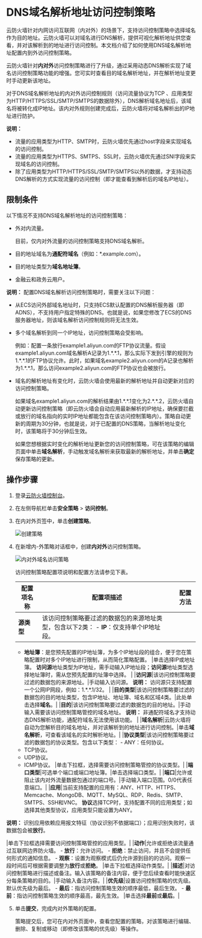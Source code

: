 # DNS域名解析地址访问控制策略

云防火墙针对内网访问互联网（内对外）的场景下，支持访问控制策略中选择域名作为目的地址。云防火墙可以对域名进行DNS解析，提供可视化解析地址供您查看，并对该解析到的地址进行访问控制。本文档介绍了如何使用DNS域名解析地址配置内到外访问控制策略。

云防火墙针对**内对外**访问控制策略进行了升级，通过采用动态DNS解析实现了域名访问控制策略功能的增强。您可实时查看目的域名解析地址，并在解析地址变更时手动更新该地址。

对于DNS域名解析地址的内对外访问控制规则（访问流量协议为TCP 、应用类型为HTTP/HTTPS/SSL/SMTP/SMTPS的数据除外），DNS解析域名地址后，该域名将被转化成IP地址。该内对外规则创建完成后，云防火墙将对域名解析出的IP地址进行防护。

**说明：**

-   流量的应用类型为HTTP、SMTP时，云防火墙优先通过host字段来实现域名的访问控制。
-   流量的应用类型为HTTPS、SMTPS、SSL时，云防火墙优先通过SNI字段来实现域名的访问控制。
-   除了应用类型为HTTP/HTTPS/SSL/SMTP/SMTPS以外的数据，才支持动态DNS解析的方式实现流量的访问控制（即才能查看到解析后的域名IP地址）。

## 限制条件

以下情况不支持DNS域名解析地址的访问控制策略：

-   外对内流量。

    目前，仅内对外流量的访问控制策略支持DNS域名解析。

-   目的地址域名为**通配符域名**（例如：\*.example.com）。
-   目的地址类型为**域名地址簿**。
-   金融云和政务云用户。

**说明：** 配置DNS域名解析访问控制策略时，需要关注以下问题：

-   从ECS访问外部域名地址时，只支持ECS默认配置的DNS解析服务器（即ADNS），不支持用户指定特殊的DNS。也就是说，如果您修改了ECS的DNS服务器地址，则该域名解析访问控制规则将无法生效。
-   多个域名解析到同一个IP地址，访问控制策略会受影响。

    例如：配置一条放行example1.aliyun.com的FTP协议流量。假设example1.aliyun.com域名解析A记录为1.\*.\*.1，那么实际下发到引擎的规则为1.\*.\*.1的FTP协议允许。此时，如果域名example2.aliyun.com的A记录也解析为1.\*.\*.1，那么访问example2.aliyun.com的FTP协议也会被放行。

-   域名的解析地址有变化时，云防火墙会使用最新的解析地址并自动更新对应的访问控制策略。

    如果域名example1.aliyun.com的解析结果由1.\*.\*.1变化为2.\*.\*.2，云防火墙自动更新访问控制策略（即云防火墙会自动应用最新解析的IP地址，确保要拦截或放行的域名指向的实时IP地址都能包含在该访问控制策略内）。策略自动更新的周期为30分钟，也就是说，对于已配置的DNS策略，当解析地址变化时，该策略将于30分钟后生效。

    如果您想根据实时变化的解析地址更新您的访问控制策略，可在该策略的编辑页面中单击**域名解析**，手动触发域名解析来获取最新的解析地址，并单击**确定**保存策略的更新。


## 操作步骤

1.  登录[云防火墙控制台](https://yundun.console.aliyun.com/?p=cfwnext)。

2.  在左侧导航栏单击**安全策略** \> **访问控制**。

3.  在内对外页签中，单击**创建策略**。

    ![创建策略](https://static-aliyun-doc.oss-accelerate.aliyuncs.com/assets/img/zh-CN/4075775061/p183899.png)

4.  在新增内-外策略对话框中，创建**内对外**访问控制策略。

    ![内对外域名访问策略](https://static-aliyun-doc.oss-accelerate.aliyuncs.com/assets/img/zh-CN/2414258951/p77700.png)

    访问控制策略配置项说明和配置方法请参见下表。

    |配置项名称|配置项描述|配置方法|
    |-----|-----|----|
    |**源类型**|该访问控制策略要过滤的数据包的来源地址类型，包含以下2类：     -   **IP**：仅支持单个IP地址段。
    -   **地址簿**：是您预先配置的IP地址簿，为多个IP地址段的组合，便于您在策略配置时对多个IP地址进行限制，从而简化策略配置。
|单击选择IP或地址簿。 **访问源**地址类型为IP地址，需手动输入IP地址段；**访问源**地址类型选择地址簿时，需从您预先配置的址簿中选择。 |
    |**访问源**|该访问控制策略要过滤的数据包的来源地址。|手动输入访问源。 **说明：** 访问源只支持配置一个公网IP网段，例如：1.\*.\*.1/32。 |
    |**目的类型**|该访问控制策略要过滤的数据包的目的地址类型，包含IP地址、地址簿、域名和区域4类。|此处单击选择**域名**。|
    |**目的**|该访问控制策略要过滤的数据包的目的地址。|手动输入需要该访问控制策略管控的域名地址。 **说明：** 非通配符域名才支持动态DNS解析功能，通配符域名无法使用该功能。 |
    |**域名解析**|云防火墙将自动为您解析目的域名地址，并对该解析到的地址进行访问控制。|单击**域名解析**，可查看该域名的实时解析地址。|
    |**协议类型**|该访问控制策略要过滤的数据包的协议类型。包含以下类型：     -   ANY：任何协议。
    -   TCP协议。
    -   UDP协议。
    -   ICMP协议。
|单击下拉框，选择需要访问控制策略管控的协议类型。|
    |**端口类型**|可选单个端口或端口地址簿。|单击选择端口类型。|
    |**端口**|允许或阻止该内对外流量数据包通过的端口号。|手动输入端口范围。0/0代表任意端口。|
    |**应用**|当前支持配置的应用有：ANY、HTTP、HTTPS、Memcache、MongoDB、MQTT、MySQL、RDP、Redis、SMTP、SMTPS、SSH和VNC。 **协议**选择TCP时，支持配置不同的应用类型；如选择其他类型协议，应用类型只能设置为ANY。

**说明：** 识别应用依赖应用报文特征（协议识别不依据端口）；应用识别失败时，该数据包会被**放行**。

|单击下拉框选择需要访问控制策略管控的应用类型。|
    |**动作**|允许或拒绝该流量通过互联网边界防火墙。     -   **放行**：允许访问。
    -   **拒绝**：禁止访问，并且不会提供任何形式的通知信息。
    -   **观察**：设置为观察模式后仍允许源到目的的访问。观察一段时间后可根据需要调整为**放行**或**拒绝**。
|单击下拉框选择动作类型。|
    |**描述**|对访问控制策略进行描述或备注。输入该策略的备注内容，便于您后续查看时能快速区分每条策略的目的。|手动输入备注内容。|
    |**优先级**|设置访问控制策略的优先级。默认优先级为最后。     -   **最后**：指访问控制策略生效的顺序最低，最后生效。
    -   **最前**：指访问控制策略生效的顺序最高，最先生效。
|单击选择**最前**或**最后**。|

5.  单击**提交**，完成内对外策略的配置。

    策略提交后，您可在内对外页面中，查看您配置的策略，对该策略进行编辑、删除、复制或移动（即修改该策略的优先级）等操作。


